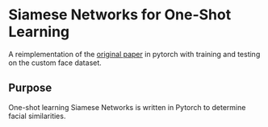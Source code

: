 # Siamese Networks for One-Shot Learning

A reimplementation of the [original paper](https://www.cs.cmu.edu/~rsalakhu/papers/oneshot1.pdf) in pytorch with
training and testing on the custom face dataset.

## Purpose
One-shot learning Siamese Networks is written in Pytorch to determine facial similarities.
